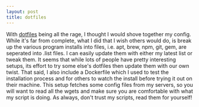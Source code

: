 ```yaml
---
layout: post
title: dotfiles
---
```


With [dotfiles](https://github.com/pleasemarkdarkly/bootstrap) being all the rage, I thought I would shove together my config. While it's far from complete, what I did that I wish others would do, is break up the various program installs into files, i.e. apt, brew, npm, git, gem, are seperated into .list files. I can easily update them with either my latest list or tweak them. It seems that while lots of people have pretty interesting setups, its effort to try some else's dotfiles then update them with our own twist. That said, I also include a Dockerfile which I used to test the installation process and for others to watch the install before trying it out on their machine. This setup fetches some config files from my servers, so you will want to read all the wgets and make sure you are comfortable with what my script is doing. As always, don't trust my scripts, read them for yourself!